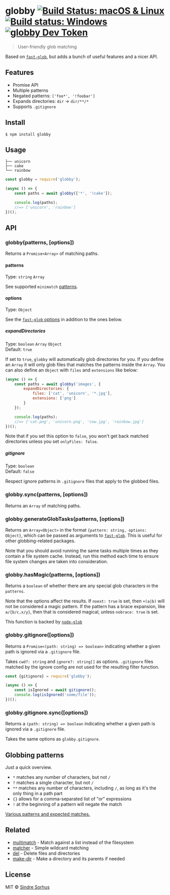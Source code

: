 # globby [![Build Status: macOS & Linux](https://travis-ci.com/sindresorhus/globby.svg?branch=master)](https://travis-ci.com/sindresorhus/globby) [![Build status: Windows](https://ci.appveyor.com/api/projects/status/ik0aj9roriqwc5uf/branch/master?svg=true)](https://ci.appveyor.com/project/sindresorhus/globby/branch/master) [![globby Dev Token](https://badge.devtoken.rocks/globby)](https://devtoken.rocks/package/globby)

> User-friendly glob matching

Based on [`fast-glob`](https://github.com/mrmlnc/fast-glob), but adds a bunch of useful features and a nicer API.


## Features

- Promise API
- Multiple patterns
- Negated patterns: `['foo*', '!foobar']`
- Expands directories: `dir` → `dir/**/*`
- Supports `.gitignore`


## Install

```
$ npm install globby
```


## Usage

```
├── unicorn
├── cake
└── rainbow
```

```js
const globby = require('globby');

(async () => {
	const paths = await globby(['*', '!cake']);

	console.log(paths);
	//=> ['unicorn', 'rainbow']
})();
```


## API

### globby(patterns, [options])

Returns a `Promise<Array>` of matching paths.

#### patterns

Type: `string` `Array`

See supported `minimatch` [patterns](https://github.com/isaacs/minimatch#usage).

#### options

Type: `Object`

See the [`fast-glob` options](https://github.com/mrmlnc/fast-glob#options-1) in addition to the ones below.

##### expandDirectories

Type: `boolean` `Array` `Object`<br>
Default: `true`

If set to `true`, `globby` will automatically glob directories for you. If you define an `Array` it will only glob files that matches the patterns inside the `Array`. You can also define an `Object` with `files` and `extensions` like below:

```js
(async () => {
	const paths = await globby('images', {
		expandDirectories: {
			files: ['cat', 'unicorn', '*.jpg'],
			extensions: ['png']
		}
	});

	console.log(paths);
	//=> ['cat.png', 'unicorn.png', 'cow.jpg', 'rainbow.jpg']
})();
```

Note that if you set this option to `false`, you won't get back matched directories unless you set `onlyFiles: false`.

##### gitignore

Type: `boolean`<br>
Default: `false`

Respect ignore patterns in `.gitignore` files that apply to the globbed files.

### globby.sync(patterns, [options])

Returns an `Array` of matching paths.

### globby.generateGlobTasks(patterns, [options])

Returns an `Array<Object>` in the format `{pattern: string, options: Object}`, which can be passed as arguments to [`fast-glob`](https://github.com/mrmlnc/fast-glob). This is useful for other globbing-related packages.

Note that you should avoid running the same tasks multiple times as they contain a file system cache. Instead, run this method each time to ensure file system changes are taken into consideration.

### globby.hasMagic(patterns, [options])

Returns a `boolean` of whether there are any special glob characters in the `patterns`.

Note that the options affect the results. If `noext: true` is set, then `+(a|b)` will not be considered a magic pattern. If the pattern has a brace expansion, like `a/{b/c,x/y}`, then that is considered magical, unless `nobrace: true` is set.

This function is backed by [`node-glob`](https://github.com/isaacs/node-glob#globhasmagicpattern-options)

### globby.gitignore([options])

Returns a `Promise<(path: string) => boolean>` indicating whether a given path is ignored via a `.gitignore` file.

Takes `cwd?: string` and `ignore?: string[]` as options. `.gitignore` files matched by the ignore config are not
used for the resulting filter function.

```js
const {gitignore} = require('globby');

(async () => {
	const isIgnored = await gitignore();
	console.log(isIgnored('some/file'));
})();
```

### globby.gitignore.sync([options])

Returns a `(path: string) => boolean` indicating whether a given path is ignored via a `.gitignore` file.

Takes the same options as `globby.gitignore`.


## Globbing patterns

Just a quick overview.

- `*` matches any number of characters, but not `/`
- `?` matches a single character, but not `/`
- `**` matches any number of characters, including `/`, as long as it's the only thing in a path part
- `{}` allows for a comma-separated list of "or" expressions
- `!` at the beginning of a pattern will negate the match

[Various patterns and expected matches.](https://github.com/sindresorhus/multimatch/blob/master/test/test.js)


## Related

- [multimatch](https://github.com/sindresorhus/multimatch) - Match against a list instead of the filesystem
- [matcher](https://github.com/sindresorhus/matcher) - Simple wildcard matching
- [del](https://github.com/sindresorhus/del) - Delete files and directories
- [make-dir](https://github.com/sindresorhus/make-dir) - Make a directory and its parents if needed


## License

MIT © [Sindre Sorhus](https://sindresorhus.com)

